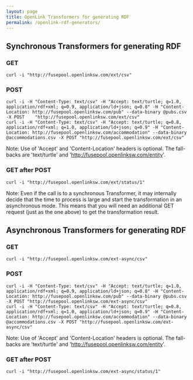 ```yaml
---
layout: page
title: OpenLink Transformers for generating RDF
permalink: /openlink-rdf-generators/
---
```



## Synchronous Transformers for generating RDF


### GET

    curl -i "http://fusepool.openlinksw.com/ext/csv"

### POST

    curl -i -H "Content-Type: text/csv" -H "Accept: text/turtle; q=1.0, application/rdf+xml; q=0.9, application/ld+json; q=0.8" -H "Content-Location: http://fusepool.openlinksw.com/pub" --data-binary @pubs.csv -X POST    "http://fusepool.openlinksw.com/ext/csv"
    curl -i -H "Content-Type: text/csv" -H "Accept: text/turtle; q=0.8, application/rdf+xml; q=1.0, application/ld+json; q=0.9" -H "Content-Location: http://fusepool.openlinksw.com/accommodation" --data-binary @accommodations.csv -X POST "http://fusepool.openlinksw.com/ext/csv"

Note: Use of 'Accept' and 'Content-Location' headers is optional. The fall-backs are 'text/turtle' and 'http://fusepool.openlinksw.com/entity'.

### GET after POST

    curl -i "http://fusepool.openlinksw.com/ext/status/1"

Note: Even if the call is to a synchronous Transformer, it may internally decide that the time to process is large and start the transformation in an asynchronous mode. This means that you will need an additional GET request (just as the one above) to get the transformation result.

## Asynchronous Transformers for generating RDF


### GET

    curl -i "http://fusepool.openlinksw.com/ext-async/csv"

### POST

    curl -i -H "Content-Type: text/csv" -H "Accept: text/turtle; q=1.0, application/rdf+xml; q=0.9, application/ld+json; q=0.8" -H "Content-Location: http://fusepool.openlinksw.com/pub" --data-binary @pubs.csv -X POST "http://fusepool.openlinksw.com/ext-async/csv"
    curl -i -H "Content-Type: text/csv" -H "Accept: text/turtle; q=0.8, application/rdf+xml; q=1.0, application/ld+json; q=0.9" -H "Content-Location: http://fusepool.openlinksw.com/accommodation" --data-binary @accommodations.csv -X POST "http://fusepool.openlinksw.com/ext-async/csv"

Note: Use of 'Accept' and 'Content-Location' headers is optional. The fall-backs are 'text/turtle' and 'http://fusepool.openlinksw.com/entity'.

### GET after POST

    curl -i "http://fusepool.openlinksw.com/ext-async/status/1"